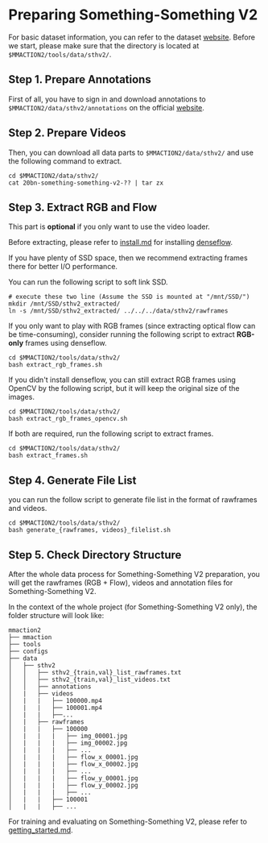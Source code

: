 # Preparing Something-Something V2

For basic dataset information, you can refer to the dataset [website](https://20bn.com/datasets/something-something/v2).
Before we start, please make sure that the directory is located at `$MMACTION2/tools/data/sthv2/`.

## Step 1. Prepare Annotations

First of all, you have to sign in and download annotations to `$MMACTION2/data/sthv2/annotations` on the official [website](https://20bn.com/datasets/something-something/v2).

## Step 2. Prepare Videos

Then, you can download all data parts to `$MMACTION2/data/sthv2/` and use the following command to extract.

```shell
cd $MMACTION2/data/sthv2/
cat 20bn-something-something-v2-?? | tar zx
```

## Step 3. Extract RGB and Flow

This part is **optional** if you only want to use the video loader.

Before extracting, please refer to [install.md](/docs/install.md) for installing [denseflow](https://github.com/open-mmlab/denseflow).

If you have plenty of SSD space, then we recommend extracting frames there for better I/O performance.

You can run the following script to soft link SSD.

```shell
# execute these two line (Assume the SSD is mounted at "/mnt/SSD/")
mkdir /mnt/SSD/sthv2_extracted/
ln -s /mnt/SSD/sthv2_extracted/ ../../../data/sthv2/rawframes
```

If you only want to play with RGB frames (since extracting optical flow can be time-consuming), consider running the following script to extract **RGB-only** frames using denseflow.

```shell
cd $MMACTION2/tools/data/sthv2/
bash extract_rgb_frames.sh
```

If you didn't install denseflow, you can still extract RGB frames using OpenCV by the following script, but it will keep the original size of the images.

```shell
cd $MMACTION2/tools/data/sthv2/
bash extract_rgb_frames_opencv.sh
```

If both are required, run the following script to extract frames.

```shell
cd $MMACTION2/tools/data/sthv2/
bash extract_frames.sh
```

## Step 4. Generate File List

you can run the follow script to generate file list in the format of rawframes and videos.

```shell
cd $MMACTION2/tools/data/sthv2/
bash generate_{rawframes, videos}_filelist.sh
```

## Step 5. Check Directory Structure

After the whole data process for Something-Something V2 preparation,
you will get the rawframes (RGB + Flow), videos and annotation files for Something-Something V2.

In the context of the whole project (for Something-Something V2 only), the folder structure will look like:

```
mmaction2
├── mmaction
├── tools
├── configs
├── data
│   ├── sthv2
│   │   ├── sthv2_{train,val}_list_rawframes.txt
│   │   ├── sthv2_{train,val}_list_videos.txt
│   │   ├── annotations
│   |   ├── videos
│   |   |   ├── 100000.mp4
│   |   |   ├── 100001.mp4
│   |   |   ├──...
│   |   ├── rawframes
│   |   |   ├── 100000
│   |   |   |   ├── img_00001.jpg
│   |   |   |   ├── img_00002.jpg
│   |   |   |   ├── ...
│   |   |   |   ├── flow_x_00001.jpg
│   |   |   |   ├── flow_x_00002.jpg
│   |   |   |   ├── ...
│   |   |   |   ├── flow_y_00001.jpg
│   |   |   |   ├── flow_y_00002.jpg
│   |   |   |   ├── ...
│   |   |   ├── 100001
│   |   |   ├── ...

```

For training and evaluating on Something-Something V2, please refer to [getting_started.md](/docs/getting_started.md).

